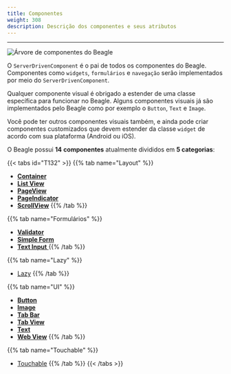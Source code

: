 ```yaml
---
title: Componentes
weight: 308
description: Descrição dos componentes e seus atributos
---
```


---

![&#xC1;rvore de componentes do Beagle](/components-01-beagle.png)

O `ServerDrivenComponent`  é o pai de todos os componentes do Beagle. Componentes como `widgets`, `formulários` e `navegação` serão implementados por meio do `ServerDrivenComponent`.

Qualquer componente visual é obrigado a estender de uma classe específica para funcionar no Beagle. Alguns componentes visuais já são implementados pelo Beagle como por exemplo o `Button`, `Text` e `Image`.

Você pode ter outros componentes visuais também, e ainda pode criar componentes customizados que devem estender da classe `widget` de acordo com sua plataforma \(Android ou iOS\).

O Beagle possui **14** **componentes** atualmente divididos em **5 categorias**:

{{< tabs id="T132" >}}
{{% tab name="Layout" %}}
* [**Container**](/pt/docs/api/componentes/layout/container)
* [**List View**](/pt/docs/api/componentes/layout/listview)
* [**PageView**](/pt/docs/api/componentes/layout/pageview)
* [**PageIndicator**](/pt/docs/api/componentes/layout/pageindicator)
* [**ScrollView**](/pt/docs/api/componentes/layout/scrollview)
{{% /tab %}}

{{% tab name="Formulários" %}}
* [**Validator**](/pt/docs/api/componentes/formulários/validator)
* [**Simple Form**](/pt/docs/api/componentes/formulários/simple-form)
* [**Text Input** ](/pt/docs/api/componentes/ui/textinput)
{{% /tab %}}

{{% tab name="Lazy" %}}
* [Lazy](/pt/docs/api/componentes/lazy)
{{% /tab %}}

{{% tab name="UI" %}}
* [**Button**](/pt/docs/api/componentes/ui/button)
* [**Image**](/pt/docs/api/componentes/ui/image/)
* [**Tab Bar**](/pt/docs/api/componentes/ui/tabbar)
* [**Tab View**](/pt/docs/api/componentes/ui/tabview)
* [**Text**](/pt/docs/api/componentes/ui/text)
* [**Web View**](/pt/docs/api/componentes/ui/webview)
{{% /tab %}}

{{% tab name="Touchable" %}}
* [Touchable](/pt/docs/api/componentes/touchable)
{{% /tab %}}
{{< /tabs >}}
